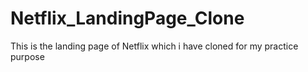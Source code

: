 # Netflix_LandingPage_Clone
This is the landing page of Netflix which i have cloned for my practice purpose
